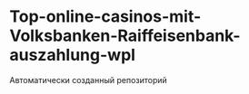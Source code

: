 # Top-online-casinos-mit-Volksbanken-Raiffeisenbank-auszahlung-wpl
Автоматически созданный репозиторий
